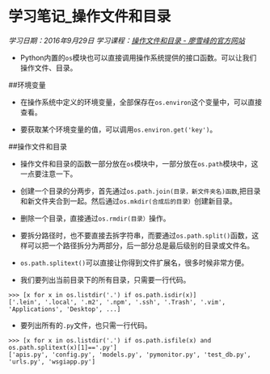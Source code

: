 ﻿# 学习笔记_操作文件和目录
*学习日期：2016年9月29日*
*学习课程：[操作文件和目录 - 廖雪峰的官方网站](http://www.liaoxuefeng.com/wiki/0014316089557264a6b348958f449949df42a6d3a2e542c000/001431925324119bac1bc7979664b4fa9843c0e5fcdcf1e000)*

- Python内置的`os`模块也可以直接调用操作系统提供的接口函数。可以让我们操作文件、目录。

##环境变量

- 在操作系统中定义的环境变量，全部保存在`os.environ`这个变量中，可以直接查看。

- 要获取某个环境变量的值，可以调用`os.environ.get('key')`。

##操作文件和目录

- 操作文件和目录的函数一部分放在`os`模块中，一部分放在`os.path`模块中，这一点要注意一下。

- 创建一个目录的分两步，首先通过`os.path.join(目录，新文件夹名)函数`,把目录和新文件夹合到一起。然后通过`os.mkdir(合成后的目录）`创建新目录。

- 删除一个目录，直接通过`os.rmdir(目录）`操作。

- 要拆分路径时，也不要直接去拆字符串，而要通过`os.path.split()`函数，这样可以把一个路径拆分为两部分，后一部分总是最后级别的目录或文件名。

- `os.path.splitext()`可以直接让你得到文件扩展名，很多时候非常方便。

- 我们要列出当前目录下的所有目录，只需要一行代码。

```
>>> [x for x in os.listdir('.') if os.path.isdir(x)]
['.lein', '.local', '.m2', '.npm', '.ssh', '.Trash', '.vim', 'Applications', 'Desktop', ...]
```

- 要列出所有的`.py`文件，也只需一行代码。

```
>>> [x for x in os.listdir('.') if os.path.isfile(x) and os.path.splitext(x)[1]=='.py']
['apis.py', 'config.py', 'models.py', 'pymonitor.py', 'test_db.py', 'urls.py', 'wsgiapp.py']
```
